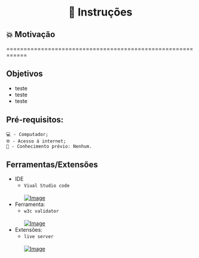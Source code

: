 <h1 align="center"> 📑 Instruções </h1>


## 💥 Motivação
<p> ============================================================ </p>
  
## Objetivos 
  - teste
  - teste
  - teste
  
## Pré-requisitos:
   
 ```
 💻 - Computador;
 🌐 - Acesso á internet;
 🧠 - Conhecimento prévio: Nenhum.
 
```

   

   
  
  
   
 ## Ferramentas/Extensões
    
- IDE 
  - `Viual Studio code` <br><br>
  [![Image](https://img-blog.csdnimg.cn/20201129162113189.png?x-oss-process=image/resize,m_fixed,h_64,w_64 "visual studio code")](https://code.visualstudio.com/Download)
- Ferramenta:
  - `w3c validator` <br><br>
    [![Image ]( https://th.bing.com/th/id/R.46e531a9d5982c49db8c3ef95412e4a7?rik=CqpsvahAwnMkwA&riu=http%3a%2f%2fvalidator.w3.org%2fimages%2fw3c.png&ehk=BMD3o3qwcQmhhXfIuWjEipAJVDvxLLm%2b%2fJj18lkqd4M%3d&risl=&pid=ImgRaw&r=0 "ferramenta: w3c validator")](https://validator.w3.org/)
- Extensões:
  - `live server` <br><br>
    [![Image ](https://www.barajacoding.or.id/wp-content/uploads/2020/11/image-7-300x123.png  "Extensão: live server")]()
